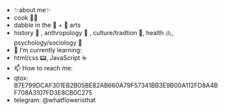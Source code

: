 - ✨about me✨
- cook 👨‍🍳 
- dabble in the 🎵 + 🎨 arts
- history 🧐 , anthropology 🗿 , culture/tradtion 📿, health 🫁, psychology/sociology 🧠
- 🌱 I’m currently learning:
- html/css 📟, JavaScript ☕
- 📫 How to reach me:
- qtox: B7E799DCAF301EB2B05BE82AB660A79F57341BB3E9B00A112FD8A4BF708A3107FD3E8CB0C275
- telegram: @whatfloweristhat

<!---
9bitbin/9bitbin is a ✨ special ✨ repository because its `README.md` (this file) appears on your GitHub profile.
You can click the Preview link to take a look at your changes.
--->

